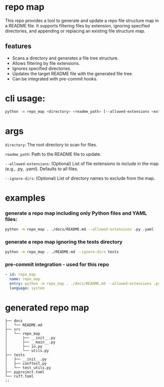 # repo map
This repo provides a tool to generate and update a repo file structure map in a README file. It supports filtering files by extension, ignoring specified directories, and appending or replacing an existing file structure map.

## features

- Scans a directory and generates a file tree structure.
- Allows filtering by file extensions.
- Ignores specified directories.
- Updates the target README file with the generated file tree.
- Can be integrated with pre-commit hooks.

# cli usage:
```bash
python -m repo_map <directory> <readme_path> [--allowed-extensions <ext1> <ext2> ...] [--ignore-dirs <dir1> <dir2> ...]
```

# args
`directory`: The root directory to scan for files.

`readme_path`: Path to the README file to update.

`--allowed-extensions`: (Optional) List of file extensions to include in the map (e.g., .py, .yaml). Defaults to all files.

`--ignore-dirs`: (Optional) List of directory names to exclude from the map.


# examples
### generate a repo map including only Python files and YAML files:

```bash
python -m repo_map . ./docs/README.md --allowed-extensions .py .yaml
```

### generate a repo map ignoring the tests directory
```bash
python -m repo_map . ./README.md --ignore-dirs tests
```

### pre-commit integration - used for this repo
```yaml
- id: repo_map
  name: repo_map
  entry: python -m repo_map . ./docs/README.md --allowed-extensions .py .yaml .toml .md --ignore-dirs mock_data
  language: system
```

# generated repo map
```
├── docs
│   └── README.md
├── src
│   └── repo_map
│       ├── __init__.py
│       ├── __main__.py
│       ├── io.py
│       └── utils.py
├── tests
│   ├── __init__.py
│   ├── conftest.py
│   └── test_utils.py
├── pyproject.toml
└── ruff.toml
::
```
